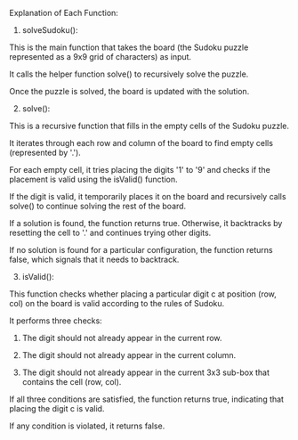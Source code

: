 Explanation of Each Function:

1. solveSudoku():

This is the main function that takes the board (the Sudoku puzzle represented as a 9x9 grid of characters) as input.

It calls the helper function solve() to recursively solve the puzzle.

Once the puzzle is solved, the board is updated with the solution.



2. solve():

This is a recursive function that fills in the empty cells of the Sudoku puzzle.

It iterates through each row and column of the board to find empty cells (represented by '.').

For each empty cell, it tries placing the digits '1' to '9' and checks if the placement is valid using the isValid() function.

If the digit is valid, it temporarily places it on the board and recursively calls solve() to continue solving the rest of the board.

If a solution is found, the function returns true. Otherwise, it backtracks by resetting the cell to '.' and continues trying other digits.

If no solution is found for a particular configuration, the function returns false, which signals that it needs to backtrack.



3. isValid():

This function checks whether placing a particular digit c at position (row, col) on the board is valid according to the rules of Sudoku.

It performs three checks:

1. The digit should not already appear in the current row.


2. The digit should not already appear in the current column.


3. The digit should not already appear in the current 3x3 sub-box that contains the cell (row, col).



If all three conditions are satisfied, the function returns true, indicating that placing the digit c is valid.

If any condition is violated, it returns false.



